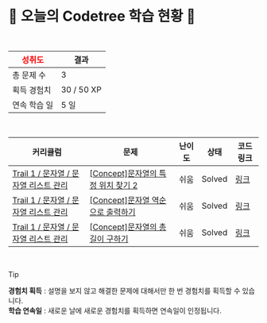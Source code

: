 # 🌲 오늘의 Codetree 학습 현황 🌲

<br />

| <span style="color:red;display:block;text-align:center;"> **성취도**</span> | 결과 |
|---|---|
| 총 문제 수 | 3 |
| 획득 경험치 | 30 / 50 XP |
| 연속 학습 일 | 5 일 |

<br />

|커리큘럼|문제|난이도|상태|코드 링크|
|---|---|---|---|---|
|[Trail 1 / 문자열 / 문자열 리스트 관리](https://www.codetree.ai/trail-info/novice-low/)|[[Concept]문자열의 특정 위치 찾기 2](https://www.codetree.ai/trails/complete/curated-cards/intro-find-specific-location-in-spring-2/)|쉬움|Solved|[링크](https://github.com/Kimheekyo35/coding_test_practice/blob/main/251004/%EB%AC%B8%EC%9E%90%EC%97%B4%EC%9D%98%20%ED%8A%B9%EC%A0%95%20%EC%9C%84%EC%B9%98%20%EC%B0%BE%EA%B8%B0%202/find-specific-location-in-spring-2.py)|
|[Trail 1 / 문자열 / 문자열 리스트 관리](https://www.codetree.ai/trail-info/novice-low/)|[[Concept]문자열 역순으로 출력하기](https://www.codetree.ai/trails/complete/curated-cards/intro-print-string-in-reverse/)|쉬움|Solved|[링크](https://github.com/Kimheekyo35/coding_test_practice/blob/main/251004/%EB%AC%B8%EC%9E%90%EC%97%B4%20%EC%97%AD%EC%88%9C%EC%9C%BC%EB%A1%9C%20%EC%B6%9C%EB%A0%A5%ED%95%98%EA%B8%B0/print-string-in-reverse.py)|
|[Trail 1 / 문자열 / 문자열 리스트 관리](https://www.codetree.ai/trail-info/novice-low/)|[[Concept]문자열의 총 길이 구하기](https://www.codetree.ai/trails/complete/curated-cards/intro-find-the-length-of-the-string/)|쉬움|Solved|[링크](https://github.com/Kimheekyo35/coding_test_practice/blob/main/251004/%EB%AC%B8%EC%9E%90%EC%97%B4%EC%9D%98%20%EC%B4%9D%20%EA%B8%B8%EC%9D%B4%20%EA%B5%AC%ED%95%98%EA%B8%B0/find-the-length-of-the-string.py)|


<br />

> [!TIP]
> **경험치 획득** : 설명을 보지 않고 해결한 문제에 대해서만 한 번 경험치를 획득할 수 있습니다.  
> **학습 연속일** : 새로운 날에 새로운 경험치를 획득하면 연속일이 인정됩니다.

